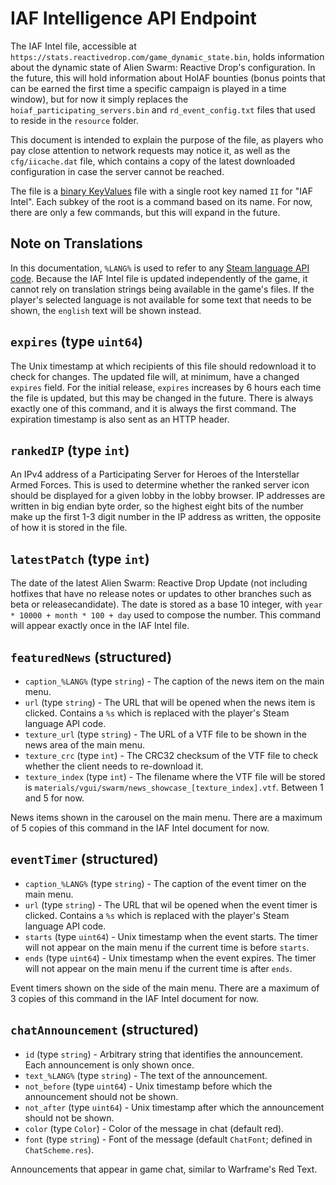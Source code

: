 # IAF Intelligence API Endpoint

The IAF Intel file, accessible at `https://stats.reactivedrop.com/game_dynamic_state.bin`, holds information about the dynamic state of Alien Swarm: Reactive Drop's configuration. In the future, this will hold information about HoIAF bounties (bonus points that can be earned the first time a specific campaign is played in a time window), but for now it simply replaces the `hoiaf_participating_servers.bin` and `rd_event_config.txt` files that used to reside in the `resource` folder.

This document is intended to explain the purpose of the file, as players who pay close attention to network requests may notice it, as well as the `cfg/iicache.dat` file, which contains a copy of the latest downloaded configuration in case the server cannot be reached.

The file is a [binary KeyValues](https://developer.valvesoftware.com/wiki/Binary_VDF) file with a single root key named `II` for "IAF Intel". Each subkey of the root is a command based on its name. For now, there are only a few commands, but this will expand in the future.

## Note on Translations

In this documentation, `%LANG%` is used to refer to any [Steam language API code](https://partner.steamgames.com/doc/store/localization/languages). Because the IAF Intel file is updated independently of the game, it cannot rely on translation strings being available in the game's files. If the player's selected language is not available for some text that needs to be shown, the `english` text will be shown instead.

## `expires` (type `uint64`)

The Unix timestamp at which recipients of this file should redownload it to check for changes. The updated file will, at minimum, have a changed `expires` field. For the initial release, `expires` increases by 6 hours each time the file is updated, but this may be changed in the future. There is always exactly one of this command, and it is always the first command. The expiration timestamp is also sent as an HTTP header.

## `rankedIP` (type `int`)

An IPv4 address of a Participating Server for Heroes of the Interstellar Armed Forces. This is used to determine whether the ranked server icon should be displayed for a given lobby in the lobby browser. IP addresses are written in big endian byte order, so the highest eight bits of the number make up the first 1-3 digit number in the IP address as written, the opposite of how it is stored in the file.

## `latestPatch` (type `int`)

The date of the latest Alien Swarm: Reactive Drop Update (not including hotfixes that have no release notes or updates to other branches such as beta or releasecandidate). The date is stored as a base 10 integer, with `year * 10000 + month * 100 + day` used to compose the number. This command will appear exactly once in the IAF Intel file.

## `featuredNews` (structured)

- `caption_%LANG%` (type `string`) - The caption of the news item on the main menu.
- `url` (type `string`) - The URL that will be opened when the news item is clicked. Contains a `%s` which is replaced with the player's Steam language API code.
- `texture_url` (type `string`) - The URL of a VTF file to be shown in the news area of the main menu.
- `texture_crc` (type `int`) - The CRC32 checksum of the VTF file to check whether the client needs to re-download it.
- `texture_index` (type `int`) - The filename where the VTF file will be stored is `materials/vgui/swarm/news_showcase_[texture_index].vtf`. Between 1 and 5 for now.

News items shown in the carousel on the main menu. There are a maximum of 5 copies of this command in the IAF Intel document for now.

## `eventTimer` (structured)

- `caption_%LANG%` (type `string`) - The caption of the event timer on the main menu.
- `url` (type `string`) - The URL that wil be opened when the event timer is clicked. Contains a `%s` which is replaced with the player's Steam language API code.
- `starts` (type `uint64`) - Unix timestamp when the event starts. The timer will not appear on the main menu if the current time is before `starts`.
- `ends` (type `uint64`) - Unix timestamp when the event expires. The timer will not appear on the main menu if the current time is after `ends`.

Event timers shown on the side of the main menu. There are a maximum of 3 copies of this command in the IAF Intel document for now.

## `chatAnnouncement` (structured)

- `id` (type `string`) - Arbitrary string that identifies the announcement. Each announcement is only shown once.
- `text_%LANG%` (type `string`) - The text of the announcement.
- `not_before` (type `uint64`) - Unix timestamp before which the announcement should not be shown.
- `not_after` (type `uint64`) - Unix timestamp after which the announcement should not be shown.
- `color` (type `Color`) - Color of the message in chat (default red).
- `font` (type `string`) - Font of the message (default `ChatFont`; defined in `ChatScheme.res`).

Announcements that appear in game chat, similar to Warframe's Red Text.
